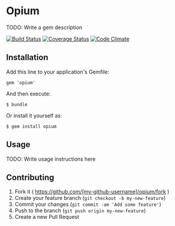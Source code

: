 # Opium

TODO: Write a gem description

[![Build Status](https://travis-ci.org/joshuabowers/opium.svg?branch=master)](https://travis-ci.org/joshuabowers/opium)
[![Coverage Status](https://img.shields.io/coveralls/joshuabowers/opium.svg)](https://coveralls.io/r/joshuabowers/opium)
[![Code Climate](https://codeclimate.com/github/joshuabowers/opium/badges/gpa.svg)](https://codeclimate.com/github/joshuabowers/opium)

## Installation

Add this line to your application's Gemfile:

    gem 'opium'

And then execute:

    $ bundle

Or install it yourself as:

    $ gem install opium

## Usage

TODO: Write usage instructions here

## Contributing

1. Fork it ( https://github.com/[my-github-username]/opium/fork )
2. Create your feature branch (`git checkout -b my-new-feature`)
3. Commit your changes (`git commit -am 'Add some feature'`)
4. Push to the branch (`git push origin my-new-feature`)
5. Create a new Pull Request
